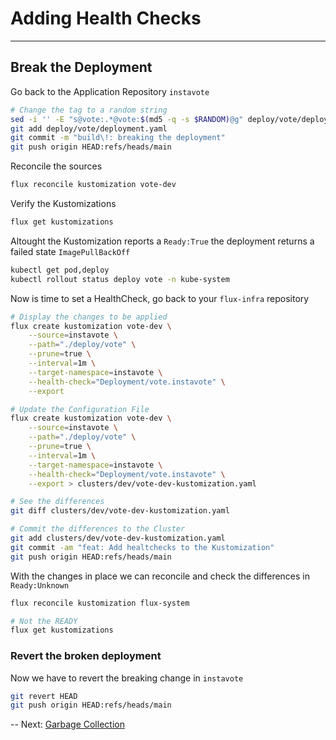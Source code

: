 # Adding Health Checks

-------

## Break the Deployment

Go back to the Application Repository `instavote`

```sh
# Change the tag to a random string
sed -i '' -E "s@vote:.*@vote:$(md5 -q -s $RANDOM)@g" deploy/vote/deployment.yaml
git add deploy/vote/deployment.yaml
git commit -m "build\!: breaking the deployment"
git push origin HEAD:refs/heads/main
```

Reconcile the sources

```sh
flux reconcile kustomization vote-dev
```

Verify the Kustomizations

```sh
flux get kustomizations
```

Altought the Kustomization reports a `Ready:True` the deployment returns a failed state `ImagePullBackOff`

```sh
kubectl get pod,deploy
kubectl rollout status deploy vote -n kube-system
```

Now is time to set a HealthCheck, go back to your `flux-infra` repository

```sh
# Display the changes to be applied
flux create kustomization vote-dev \
    --source=instavote \
    --path="./deploy/vote" \
    --prune=true \
    --interval=1m \
    --target-namespace=instavote \
    --health-check="Deployment/vote.instavote" \
    --export

# Update the Configuration File
flux create kustomization vote-dev \
    --source=instavote \
    --path="./deploy/vote" \
    --prune=true \
    --interval=1m \
    --target-namespace=instavote \
    --health-check="Deployment/vote.instavote" \
    --export > clusters/dev/vote-dev-kustomization.yaml

# See the differences
git diff clusters/dev/vote-dev-kustomization.yaml

# Commit the differences to the Cluster
git add clusters/dev/vote-dev-kustomization.yaml
git commit -am "feat: Add healtchecks to the Kustomization"
git push origin HEAD:refs/heads/main
```

With the changes in place we can reconcile and check the differences in `Ready:Unknown`

```sh
flux reconcile kustomization flux-system

# Not the READY
flux get kustomizations
```

### Revert the broken deployment

Now we have to revert the breaking change in `instavote`

```sh
git revert HEAD
git push origin HEAD:refs/heads/main
```

--
Next: [Garbage Collection](./08-Garbage-Collection.md)